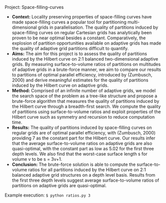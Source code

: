 Project: Space-filling-curves

- **Context:** Locality preserving properties of space-filling curves have made space-filling curves a popular tool for partitioning multi-dimensional grids in parallelisation. The quality of partitions induced by space-filling curves on regular Cartesian grids has analytically been proven to be near optimal besides a constant. Comparatively, the explosion of partition opportunities available on adaptive grids has made the quality of adaptive grid partitions difficult to quantify. 
- **Aims:** The aim for this project is to assess the quality of partitions induced by the Hilbert curve on 2:1 balanced two-dimensional adaptive grids. By measuring surface-to-volume ratios of partitions on multitudes of adaptive grids in a brute-force manner, we aim to compare our results to partitions of optimal parallel efficiency, introduced by (Zumbusch, 2000) and derive meaningful estimates for the quality of partitions induced by the Hilbert curve on adaptive grids. 
- **Method:** Comprised of an infinite number of adaptive grids, we model the search space of the problem as a tree-like structure and propose a brute-force algorithm that measures the quality of partitions induced by the Hilbert curve through a breadth-first search. We compute the quality of partitions using surface-to-volume ratios and exploit properties of the Hilbert curve such as symmetry and recursion to reduce computation time.
- **Results:** The quality of partitions induced by space-filling curves on regular grids are of optimal parallel efficiency, with (Zumbusch, 2000) providing 7 as the constant part for the Hilbert curve. Our results infer that the average surface-to-volume ratios on adaptive grids are also quasi-optimal, with the constant part as low as 5.02 for the first three depth levels. We also find that the worst-case surface length s for volume v to be s = 3v+1. 
- **Conclusion:** The brute-force solution is able to compute the surface-to-volume ratios for all partitions induced by the Hilbert curve on 2:1 balanced adaptive grid structures on a depth level basis. Results from the first three depth levels suggest average surface-to-volume ratios of partitions on adaptive grids are quasi-optimal.

Example execution: `$ python ratios.py 3`
